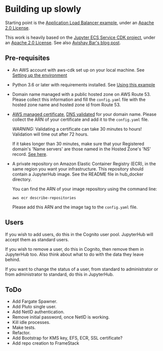 # Building up slowly

Starting point is the [Application Load Balancer example](https://github.com/aws-samples/aws-cdk-examples/tree/master/python/application-load-balancer), under an [Apache 2.0 License](https://github.com/aws-samples/aws-cdk-examples/blob/master/LICENSE).

This work is heavily based on the [Jupyter ECS Service CDK project](https://github.com/avishayil/jupyter-ecs-service), under an [Apache 2.0 License](https://github.com/sebranchett/serverless-jupyter-python/blob/main/LICENSE). See also [Avishay Bar's blog post](https://avishayil.medium.com/serverless-jupyter-hub-with-aws-fargate-and-cdk-2160154187a1).

## Pre-requisites

- An AWS account with aws-cdk set up on your local machine. See [Setting up the environment](https://github.com/sebranchett/ec2-instance-python#setting-up-the-environment)
- Python 3.6 or later with requirements installed. See [Using this example](https://github.com/sebranchett/ec2-instance-python#using-this-example)
- Domain name managed with a public hosted zone on AWS Route 53.
  Please collect this information and fill the `config.yaml` file with the hosted zone name and hosted zone id from Route 53.
- [AWS managed certificate](https://docs.aws.amazon.com/acm/latest/userguide/gs-acm-request-public.html), [DNS validated](https://docs.aws.amazon.com/acm/latest/userguide/dns-validation.html) for your domain name.
  Please collect the ARN of your certificate and add it to the `config.yaml` file.
  
  *WARNING:* Validating a certificate can take 30 minutes to hours! Validation will time out after 72 hours.
  
  If it takes longer than 30 minutes, make sure that your Registered domain's 'Name servers' are those named in the Hosted Zone's 'NS' record. [See here](https://stackoverflow.com/a/68703299/13237339).
- A private repository on Amazon Elastic Container Registry (ECR), in the same region you want your  infrastructure. This repository should contain a JupyterHub image. See the README file in hub_docker directory.

  You can find the ARN of your image repository using the command line:
  ```
  aws ecr describe-repositories
  ```
  Please add this ARN and the image tag to the `config.yaml` file.

## Users
If you wish to add users, do this in the Cognito user pool. JupyterHub will accept them as standard users.

If you wish to remove a user, do this in Cognito, then remove them in JupyterHub too. Also think about what to do with the data they leave behind.

If you want to change the status of a user, from standard to administrator or from administrator to standard, do this in JupyterHub.

## ToDo
- Add Fargate Spawner.
- Add Pluto single user.
- Add NetID authentication.
- Remove initial password, once NetID is working.
- Kill idle processes.
- Make tests.
- Refactor.
- Add Bootstrap for KMS key, EFS, ECR, SSL certificate?
- Add repo creation to FrameStack
